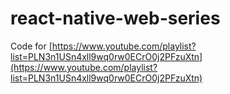 # react-native-web-series

Code for [https://www.youtube.com/playlist?list=PLN3n1USn4xll9wq0rw0ECrO0j2PFzuXtn](https://www.youtube.com/playlist?list=PLN3n1USn4xll9wq0rw0ECrO0j2PFzuXtn)
